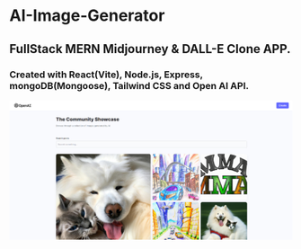# AI-Image-Generator

## FullStack MERN Midjourney & DALL-E Clone APP.

### Created with React(Vite), Node.js, Express, mongoDB(Mongoose), Tailwind CSS and Open AI API.

<img src='preview.jpg' alt='preview' />
